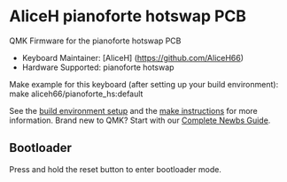 # AliceH pianoforte hotswap PCB 

QMK Firmware for the pianoforte hotswap PCB

* Keyboard Maintainer: [AliceH] (https://github.com/AliceH66)
* Hardware Supported: pianoforte hotswap

Make example for this keyboard (after setting up your build environment):
	make aliceh66/pianoforte_hs:default 

See the [build environment setup](https://docs.qmk.fm/#/getting_started_build_tools) and the [make instructions](https://docs.qmk.fm/#/getting_started_make_guide) for more information. Brand new to QMK? Start with our [Complete Newbs Guide](https://docs.qmk.fm/#/newbs).

## Bootloader
Press and hold the reset button to enter bootloader mode. 